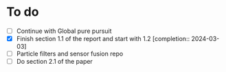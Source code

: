 # To do

- [ ] Continue with Global pure pursuit
- [x] Finish section 1.1 of the report and start with 1.2  [completion:: 2024-03-03]
- [ ] Particle filters and sensor fusion repo
- [ ] Do section 2.1 of the paper